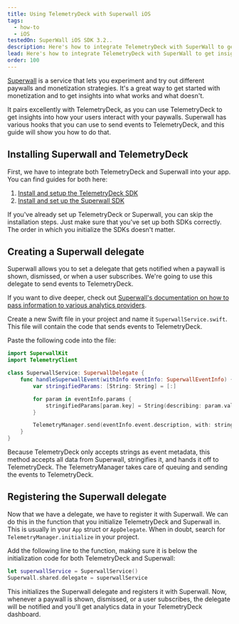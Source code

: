 ```yaml
---
title: Using TelemetryDeck with Superwall iOS
tags:
  - how-to
  - iOS
testedOn: SuperWall iOS SDK 3.2..
description: Here's how to integrate TelemetryDeck with SuperWall to get insights into your paywalls.
lead: Here's how to integrate TelemetryDeck with SuperWall to get insights into your paywalls.
order: 100
---
```


[Superwall](https://superwall.com/) is a service that lets you experiment and try out different paywalls and monetization strategies. It's a great way to get started with monetization and to get insights into what works and what doesn't.

It pairs excellently with TelemetryDeck, as you can use TelemetryDeck to get insights into how your users interact with your paywalls. Superwall has various hooks that you can use to send events to TelemetryDeck, and this guide will show you how to do that.

## Installing Superwall and TelemetryDeck

First, we have to integrate both TelemetryDeck and Superwall into your app. You can find guides for both here:

1. [Install and setup the TelemetryDeck SDK](/docs/guides/swift-setup/)
2. [Install and set up the Superwall SDK](https://docs.superwall.com/docs/installation-via-spm)

If you've already set up TelemetryDeck or Superwall, you can skip the installation steps. Just make sure that you've set up both SDKs correctly. The order in which you initialize the SDKs doesn't matter.

## Creating a Superwall delegate

Superwall allows you to set a delegate that gets notified when a paywall is shown, dismissed, or when a user subscribes. We're going to use this delegate to send events to TelemetryDeck.

If you want to dive deeper, check out [Superwall's documentation on how to pass information to various analytics providers](https://docs.superwall.com/docs/3rd-party-analytics).

Create a new Swift file in your project and name it `SuperwallService.swift`. This file will contain the code that sends events to TelemetryDeck.

Paste the following code into the file:

```swift
import SuperwallKit
import TelemetryClient

class SuperwallService: SuperwallDelegate {
    func handleSuperwallEvent(withInfo eventInfo: SuperwallEventInfo) {
        var stringifiedParams: [String: String] = [:]

        for param in eventInfo.params {
            stringifiedParams[param.key] = String(describing: param.value)
        }

        TelemetryManager.send(eventInfo.event.description, with: stringifiedParams)
    }
}
```

Because TelemetryDeck only accepts strings as event metadata, this method accepts all data from Superwall, stringifies it, and hands it off to TelemetryDeck. The TelemetryManager takes care of queuing and sending the events to TelemetryDeck.

## Registering the Superwall delegate

Now that we have a delegate, we have to register it with Superwall. We can do this in the function that you initialize TelemetryDeck and Superwall in. This is usually in your `App` struct or `AppDelegate`. When in doubt, search for `TelemetryManager.initialize` in your project.

Add the following line to the function, making sure it is below the initialization code for both TelemetryDeck and Superwall:

```swift
let superwallService = SuperwallService()
Superwall.shared.delegate = superwallService
```

This initializes the Superwall delegate and registers it with Superwall. Now, whenever a paywall is shown, dismissed, or a user subscribes, the delegate will be notified and you'll get analytics data in your TelemetryDeck dashboard.
